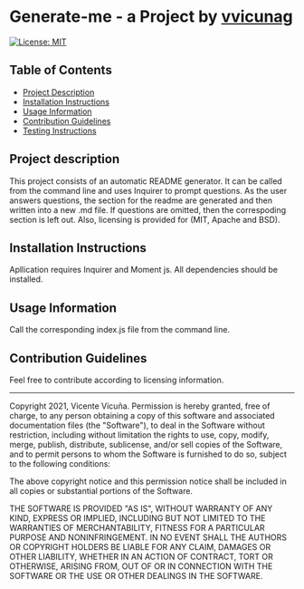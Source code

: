 # Generate-me - a Project by [vvicunag](http://github.com/vvicunag)
[![License: MIT](https://img.shields.io/badge/License-MIT-yellow.svg)](https://opensource.org/licenses/MIT)

## Table of Contents
- [Project Description](#project-description)
- [Installation Instructions](#installation-instructions)
- [Usage Information](#usage-information)
- [Contribution Guidelines](#contribution-guidelines)
- [Testing Instructions](#testing-instructions)

<a name='project-description'></a> 
## Project description
This project consists of an automatic README generator. It can be called from the command line and uses Inquirer to prompt questions. As the user answers questions, the section for the readme are generated and then written into a new .md file. If questions are omitted, then the correspoding section is left out. Also, licensing is provided for (MIT, Apache and BSD). 

<a name='installation-instructions'></a>
## Installation Instructions
Apllication requires Inquirer and Moment js. All dependencies should be installed.  

<a name='usage-information'></a>
## Usage Information
Call the corresponding index.js file from the command line. 

<a name='contribution-guidelines'></a>
## Contribution Guidelines
Feel free to contribute according to licensing information.


---
Copyright 2021, Vicente Vicuña.
Permission is hereby granted, free of charge, to any person obtaining a copy of this software and associated documentation files (the "Software"), to deal in the Software without restriction, including without limitation the rights to use, copy, modify, merge, publish, distribute, sublicense, and/or sell copies of the Software, and to permit persons to whom the Software is furnished to do so, subject to the following conditions:

The above copyright notice and this permission notice shall be included in all copies or substantial portions of the Software.

THE SOFTWARE IS PROVIDED "AS IS", WITHOUT WARRANTY OF ANY KIND, EXPRESS OR IMPLIED, INCLUDING BUT NOT LIMITED TO THE WARRANTIES OF MERCHANTABILITY, FITNESS FOR A PARTICULAR PURPOSE AND NONINFRINGEMENT. IN NO EVENT SHALL THE AUTHORS OR COPYRIGHT HOLDERS BE LIABLE FOR ANY CLAIM, DAMAGES OR OTHER LIABILITY, WHETHER IN AN ACTION OF CONTRACT, TORT OR OTHERWISE, ARISING FROM, OUT OF OR IN CONNECTION WITH THE SOFTWARE OR THE USE OR OTHER DEALINGS IN THE SOFTWARE.